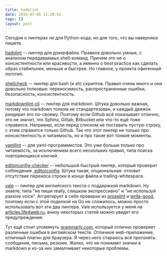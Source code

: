 ```yaml
---
title: hadolint
date: 2019-07-05 12:20:52
tags: []
layout: post
---
```


Сегодня о линтерах не для Python-кода, но для того, что вы наверняка пишете.

[hadolint](https://github.com/hadolint/hadolint) -- линтер для докерфайла. Правила довольно умные, с анализом передаваемых shell-команд. Причем это не о консистентности или красивости, а именно о best practice как сделать образ стабильнее, меньше и быстрее. Но главное, у проекта офигенный логотип.

[shellcheck](https://github.com/koalaman/shellcheck) -- линтер для bash (и sh) скриптов. Правил очень много и они довольно толковые: переносимость, распространенные ошибки, безопасность, консистентность.

[markdownlint-cli](https://github.com/igorshubovych/markdownlint-cli) -- линтер для markdown. Штука довольно важная, потому что markdown толком не стандартизован, и каждый движок рендерит его по-своему. Поэтому если Github всё показывает отлично, это не значит, что Sphinx, Gitlab, Bitbucket или что-то ещё тоже справится. Например, если перед списком не поставить пустую строку, с этим справится только Github. Так что этот линтер не только про консистентность и читаемость, но и про такие вот тонкие моменты.

[yamllint](https://github.com/adrienverge/yamllint) -- для yaml-программистов. Это уже больше только про читаемость, за исключением всего нескольких правил, типа поиска повторяющихся ключей.

[editorconfig-checker](https://github.com/editorconfig-checker/editorconfig-checker) -- небольшой быстрый линтер, который проверит соблюдение [.editorconfig](https://editorconfig.org/). Штука такая, опциональная: отловит отсутствие переноса строки в конце файла и trailing-whitespace.

[vale](https://github.com/errata-ai/vale) -- линтер для английского текста с поддержкой markdown. Ну знаете, типа "не пиши really, слишком экспрессивно" и "не используй passive voice". Аггрегирует в себя проверки из [proselint](https://github.com/amperser/proselint) и [write-good](https://github.com/btford/write-good), поэтому если с этой поделкой на Go не сложилось, можно просто использовать вот эти два линтера. Vale используется у меня на [articles.life4web.ru](https://articles.life4web.ru/), внизу некоторых статей можно увидет его предупреждения.

Тут ещё стоит упомянуть [grammarly.com](https://grammarly.com/), который отлично проверяет различные ошибки в английском тексте. Отличное web-приложение, отличный плагин для браузера. Я через него стараюсь всё прогонять: сообщения, письма, резюме. Жалко, что не понимает значки в markdown и из-за них замалчивает некоторые проблемы.
